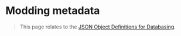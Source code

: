 # Modding metadata

>This page relates to the [JSON Object Definitions for Databasing](JSON-object-definitions.md).


